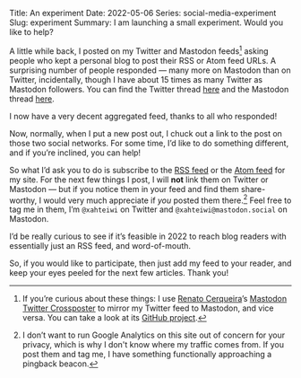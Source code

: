 Title: An experiment
Date: 2022-05-06
Series: social-media-experiment
Slug: experiment
Summary: I am launching a small experiment. Would you like to help?

A little while back, I posted on my Twitter and Mastodon feeds[^crossposter]
asking people who kept a personal blog to post their RSS or Atom feed
URLs. A surprising number of people responded — many more on Mastodon
than on Twitter, incidentally, though I have about 15 times as many
Twitter as Mastodon followers. You can find the Twitter thread
[here](https://twitter.com/xahteiwi/status/1515233714162356224) and the
Mastodon thread
[here](https://mastodon.social/@xahteiwi/108140619829880299).

[^crossposter]: If you’re curious about these things: I use [Renato
  Cerqueira](https://lond.com.br/)’s [Mastodon Twitter
  Crossposter](https://crossposter.masto.donte.com.br/) to mirror my
  Twitter feed to Mastodon, and vice versa. You can take a look at its
  [GitHub
  project](https://github.com/renatolond/mastodon-twitter-poster).

I now have a very decent aggregated feed, thanks to all who responded!

Now, normally, when I put a new post out, I chuck out a link to the
post on those two social networks. For some time, I’d like to do
something different, and if you’re inclined, you can help!

So what I’d ask you to do is subscribe to the [RSS
feed](/feeds/all.rss.xml) or the [Atom feed](/feeds/all.atom.xml) for my
site. For the next few things I post, I will **not** link them on
Twitter or Mastodon — but if you notice them in your feed and find them
share-worthy, I would very much appreciate if *you* posted them there.[^analytics]
Feel free to tag me in them, I’m `@xahteiwi` on Twitter and
`@xahteiwi@mastodon.social` on Mastodon.

[^analytics]: I don’t want to run Google Analytics on this site out of
  concern for your privacy, which is why I don't know where my traffic
  comes from. If you post them and tag me, I have something
  functionally approaching a pingback beacon.

I’d be really curious to see if it’s feasible in 2022 to reach blog
readers with essentially just an RSS feed, and word-of-mouth.

So, if you would like to participate, then just add my feed to your
reader, and keep your eyes peeled for the next few articles. Thank you!
